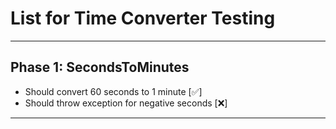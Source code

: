 # List for Time Converter Testing

---

## Phase 1: SecondsToMinutes

* Should convert 60 seconds to 1 minute           [✅]
* Should throw exception for negative seconds     [❌]

---